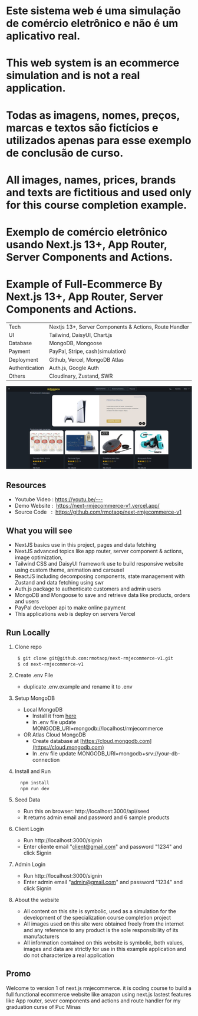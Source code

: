 # Este sistema web é uma simulação de comércio eletrônico e não é um aplicativo real.

# This web system is an ecommerce simulation and is not a real application.

# Todas as imagens, nomes, preços, marcas e textos são fictícios e utilizados apenas para esse exemplo de conclusão de curso.

# All images, names, prices, brands and texts are fictitious and used only for this course completion example.

# Exemplo de comércio eletrônico usando Next.js 13+, App Router, Server Components and Actions.

# Example of Full-Ecommerce By Next.js 13+, App Router, Server Components and Actions.

|                |                                                        |
| -------------- | ------------------------------------------------------ |
| Tech           | Nextjs 13+, Server Components & Actions, Route Handler |
| UI             | Tailwind, DaisyUI, Chart.js                            |
| Database       | MongoDB, Mongoose                                      |
| Payment        | PayPal, Stripe, cash(simulation)                       |
| Deployment     | Github, Vercel, MongoDB Atlas                          |
| Authentication | Auth.js, Google Auth                                   |
| Others         | Cloudinary, Zustand, SWR                               |

![Rmj ecommerce v1](/public/app.jpg)

## Resources

- Youtube Video : https://youtu.be/---
- Demo Website :  https://next-rmjecommerce-v1.vercel.app/
- Source Code   :  https://github.com/rmotaop/next-rmjecommerce-v1

## What you will see

- NextJS basics use in this project, pages and data fetching
- NextJS advanced topics like app router, server component & actions, image optimization,
- Tailwind CSS and DaisyUI framework use to build responsive website using custom theme, animation and carousel
- ReactJS including decomposing components, state management with Zustand and data fetching using swr
- Auth.js package to authenticate customers and admin users
- MongoDB and Mongoose to save and retrieve data like products, orders and users
- PayPal developer api to make online payment
- This applications web is deploy on servers Vercel

## Run Locally

1. Clone repo

   ```shell
    $ git clone git@github.com:rmotaop/next-rmjecommerce-v1.git
    $ cd next-rmjecommerce-v1
   ```

2. Create .env File

   - duplicate .env.example and rename it to .env

3. Setup MongoDB

   - Local MongoDB
     - Install it from [here](https://www.mongodb.com/try/download/community)
     - In .env file update MONGODB_URI=mongodb://localhost/rmjecommerce
   - OR Atlas Cloud MongoDB
     - Create database at [https://cloud.mongodb.com](https://cloud.mongodb.com)
     - In .env file update MONGODB_URI=mongodb+srv://your-db-connection

4. Install and Run

   ```shell
     npm install
     npm run dev
   ```

5. Seed Data

   - Run this on browser: http://localhost:3000/api/seed
   - It returns admin email and password and 6 sample products

6. Client Login

   - Run http://localhost:3000/signin
   - Enter cliente email "client@gmail.com" and password "1234" and click Signin

7. Admin Login

   - Run http://localhost:3000/signin
   - Enter admin email "admin@gmail.com" and password "1234" and click Signin

8. About the website

   - All content on this site is symbolic, used as a simulation for the development of the specialization course completion project
   - All images used on this site were obtained freely from the internet and any reference to any product is the sole responsibility of its manufacturers
   - All information contained on this website is symbolic, both values, images and data are strictly for use in this example application and do not characterize a real application

## Promo

Welcome to version 1 of next.js rmjecommerce. it is coding course to build a full functional ecommerce website like amazon using next.js lastest features like App router, sever components and actions and route handler for my graduation curse of Puc Minas
